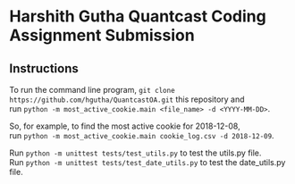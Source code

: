# Harshith Gutha Quantcast Coding Assignment Submission

## Instructions
To run the command line program, `git clone https://github.com/hgutha/QuantcastOA.git` this repository and <br> run `python -m most_active_cookie.main <file_name> -d <YYYY-MM-DD>`. 

So, for example, to find the most active cookie for 2018-12-08, <br>run `python -m most_active_cookie.main cookie_log.csv -d 2018-12-09`. 

Run `python -m unittest tests/test_utils.py` to test the utils.py file. <br>
Run `python -m unittest tests/test_date_utils.py` to test the date_utils.py file.
